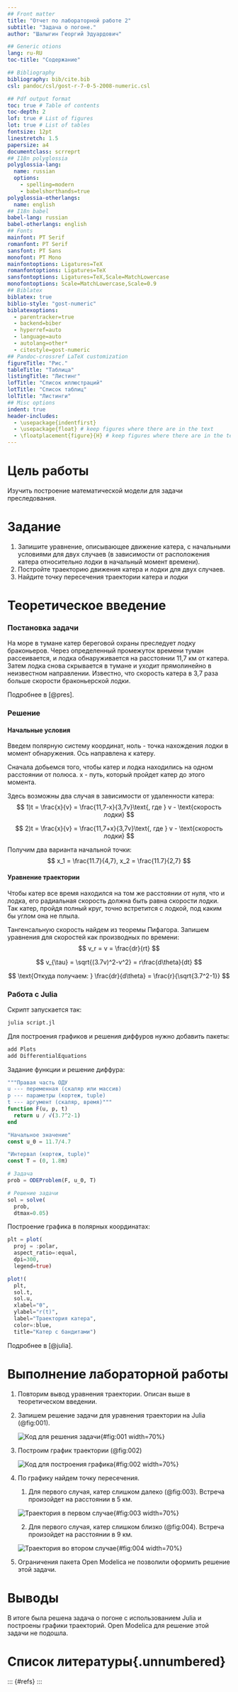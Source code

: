```yaml
---
## Front matter
title: "Отчет по лабораторной работе 2"
subtitle: "Задача о погоне."
author: "Шалыгин Георгий Эдуардович"

## Generic otions
lang: ru-RU
toc-title: "Содержание"

## Bibliography
bibliography: bib/cite.bib
csl: pandoc/csl/gost-r-7-0-5-2008-numeric.csl

## Pdf output format
toc: true # Table of contents
toc-depth: 2
lof: true # List of figures
lot: true # List of tables
fontsize: 12pt
linestretch: 1.5
papersize: a4
documentclass: scrreprt
## I18n polyglossia
polyglossia-lang:
  name: russian
  options:
	- spelling=modern
	- babelshorthands=true
polyglossia-otherlangs:
  name: english
## I18n babel
babel-lang: russian
babel-otherlangs: english
## Fonts
mainfont: PT Serif
romanfont: PT Serif
sansfont: PT Sans
monofont: PT Mono
mainfontoptions: Ligatures=TeX
romanfontoptions: Ligatures=TeX
sansfontoptions: Ligatures=TeX,Scale=MatchLowercase
monofontoptions: Scale=MatchLowercase,Scale=0.9
## Biblatex
biblatex: true
biblio-style: "gost-numeric"
biblatexoptions:
  - parentracker=true
  - backend=biber
  - hyperref=auto
  - language=auto
  - autolang=other*
  - citestyle=gost-numeric
## Pandoc-crossref LaTeX customization
figureTitle: "Рис."
tableTitle: "Таблица"
listingTitle: "Листинг"
lofTitle: "Список иллюстраций"
lotTitle: "Список таблиц"
lolTitle: "Листинги"
## Misc options
indent: true
header-includes:
  - \usepackage{indentfirst}
  - \usepackage{float} # keep figures where there are in the text
  - \floatplacement{figure}{H} # keep figures where there are in the text
---
```


# Цель работы

Изучить построение математической модели для задачи преследования.

# Задание

1. Запишите уравнение, описывающее движение катера, с начальными условиями для двух случаев (в зависимости от расположения катера относительно лодки в начальный момент времени).
2. Постройте траекторию движения катера и лодки для двух случаев. 
3. Найдите точку пересечения траектории катера и лодки 

# Теоретическое введение

### Постановка задачи

На море в тумане катер береговой охраны преследует лодку браконьеров. Через определенный промежуток времени туман рассеивается, и лодка обнаруживается на расстоянии 11,7 км от катера. Затем лодка снова скрывается в тумане и уходит прямолинейно в неизвестном направлении. Известно, что скорость катера в 3,7 раза больше скорости браконьерской лодки.

Подробнее в [@pres].

### Решение

#### Начальные условия

Введем полярную систему координат, ноль - точка нахождения лодки в момент обнаружения. Ось направлена к катеру.

Сначала добьемся того, чтобы катер и лодка находились на одном расстоянии от полюса. х - путь, который пройдет катер до этого момента.

Здесь возможны два случая в зависимости от удаленности катера:
$$
1)t = \frac{x}{v} = \frac{11,7-x}{3,7v}\text{, где } v - \text{скорость лодки}
$$

$$
2)t = \frac{x}{v} = \frac{11,7+x}{3,7v}\text{, где } v - \text{скорость лодки}
$$

Получим два варианта начальной точки:
$$
x_1 = \frac{11.7}{4,7}, x_2 = \frac{11.7}{2,7}
$$

#### Уравнение траектории

Чтобы катер все время находился на том же расстоянии от нуля, что и лодка, его радиальная скорость должна быть равна скорости лодки. Так катер, пройдя полный круг, точно встретится с лодкой, под каким бы углом она не плыла.

Тангенсальную скорость найдем из теоремы Пифагора. Запишем уравнения для скоростей как производных по времени:
$$
v_r = v = \frac{dr}{rt}
$$

$$
v_{\tau} = \sqrt{(3.7v)^2-v^2} = r\frac{d\theta}{dt}
$$

$$
\text{Откуда получаем:  }
\frac{dr}{d\theta} = \frac{r}{\sqrt{3.7^2-1}}
$$



### Работа с Julia

Скрипт запускается так:

```bash
julia script.jl
```

Для построения графиков и решения диффуров нужно добавить пакеты:

```bash
add Plots
add DifferentialEquations
```

Задание функции и решение диффура:

```julia
"""Правая часть ОДУ
u --- переменная (скаляр или массив)
p --- параметры (кортеж, tuple)
t --- аргумент (скаляр, время)"""
function F(u, p, t)
  return u / √(3.7^2-1)
end

"Начальное значение"
const u_0 = 11.7/4.7

"Интервал (кортеж, tuple)"
const T = (0, 1.8π)

# Задача
prob = ODEProblem(F, u_0, T)

# Решение задачи
sol = solve(
  prob,
  dtmax=0.05)
```

Построение графика в полярных координатах:

```julia
plt = plot(
  proj = :polar,
  aspect_ratio=:equal,
  dpi=300,
  legend=true)

plot!(
  plt,
  sol.t,
  sol.u,
  xlabel="θ",
  ylabel="r(t)",
  label="Траектория катера",
  color=:blue,
  title="Катер с бандитами")

```

Подробнее в [@julia].

# Выполнение лабораторной работы

1. Повторим вывод уравнения траектории. Описан выше в теоретическом введении.

2. Запишем решение задачи для уравнения траектории на Julia (@fig:001).

   ![Код для решения задачи](image\code1.PNG){#fig:001 width=70%}

3. Построим график траектории (@fig:002)

   ![Код для построения графика](image\code2.PNG){#fig:002 width=70%}

4. По графику найдем точку пересечения.

   1.  Для первого случая, катер слишком далеко (@fig:003). Встреча произойдет на расстоянии в 5 км.

      ![Траектория в первом случае](image\graph1.PNG){#fig:003 width=70%}

   2.  Для первого случая, катер слишком близко (@fig:004). Встреча произойдет на расстоянии в 9 км.

      ![Траектория во втором случае](image\graph2.PNG){#fig:004 width=70%}

5. Ограничения пакета Open Modelica не позволили оформить решение этой задачи.

# Выводы

В итоге была решена задача о погоне с использованием Julia и построены графики траекторий. Open Modelica для решение этой задачи не подошла.

# Список литературы{.unnumbered}

::: {#refs}
:::
